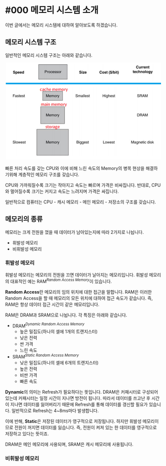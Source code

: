 # #000 메모리 시스템 소개

이번 글에서는 메모리 시스템에 대하여 알아보도록 하겠습니다.

## 메모리 시스템 구조

일반적인 메모리 시스템 구조는 아래와 같습니다.

<p align="center"><img src="../../images/컴퓨터구조/%23000%20%EB%A9%94%EB%AA%A8%EB%A6%AC%20%EC%8B%9C%EC%8A%A4%ED%85%9C%20%EC%86%8C%EA%B0%9C/Untitled.png"></p>

빠른 처리 속도를 갖는 CPU와 이에 비해 느린 속도의 Memory의 병목 현상을 해결하기위해 계층적인 메모리 구조를 갖습니다.

CPU와 가까워질수록 크기는 작아지고 속도는 빠르며 가격은 비싸집니다. 반대로, CPU와 멀어질수록 크기는 커지고 속도는 느려지며 가격은 싸집니다.

일반적으로 컴퓨터는 CPU - 캐시 메모리 - 메인 메모리 - 저장소의 구조를 갖습니다.

## 메모리의 종류

메모리는 크게 전원을 껐을 때 데이터가 남아있는지에 따라 2가지로 나뉩니다.

- 휘발성 메모리
- 비휘발성 메모리

### 휘발성 메모리

휘발성 메모리는 메모리의 전원을 끄면 데이터가 날아지는 메모리입니다. 휘발성 메모리의 대표적인 예는 RAM$^{Random\ Access\ Memory}$이 있습니다.

**Random Access**란 메모리의 임의 위치에 대한 접근을 말합니다. RAM은 이러한 Random Access을 할 때 메모리의 모든 위치에 대하여 접근 속도가 같습니다. 즉, RAM은 항상 데이터 접근 시간이 같은 메모리입니다.

RAM은 DRAM과 SRAM으로 나뉩니다. 각 특징은 아래와 같습니다.

- DRAM$^{Dynamic\ Random\ Access\ Memory}$
    - 높은 밀집도(하나의 셀에 1개의 트랜지스터)
    - 낮은 전력
    - 싼 가격
    - 느린 속도
- SRAM$^{Static\ Random\ Access\ Memory}$
    - 낮은 밀집도(하나의 셀에 6개의 트랜지스터)
    - 높은 전력
    - 비싼 가격
    - 빠른 속도

**Dynamic**의 의미는 Refresh가 필요하다는 뜻입니다. DRAM은 커패시터로 구성되어있는데 커패시터는 일정 시간이 지나면 방전이 됩니다. 따라서 데이터를 쓰고난 후 시간이 지나면 데이터를 잃어버리기 때문에 Refresh를 통해 데이터를 갱신할 필요가 있습니다. 일반적으로 Refresh는 4~8ms마다 발생합니다.

이에 반해, **Static**은 저장된 데이터가 영구적으로 저장됩니다. 하지만 휘발성 메모리이므로 전원이 꺼지면 데이터를 잃습니다. 즉, 전원이 켜져 있는 한 데이터를 영구적으로 저장하고 있다는 뜻이죠.

DRAM은 메인 메모리에 사용되며, SRAM은 캐시 메모리에 사용됩니다.

### 비휘발성 메모리